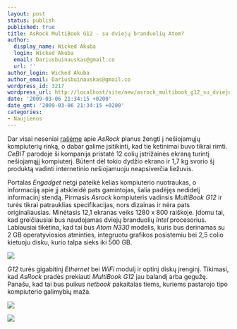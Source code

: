 ```yaml
---
layout: post
status: publish
published: true
title: AsRock MultiBook G12 - su dviejų branduolių Atom?
author:
  display_name: Wicked Akuba
  login: Wicked Akuba
  email: Dariusbuinauskas@gmail.co
  url: ''
author_login: Wicked Akuba
author_email: Dariusbuinauskas@gmail.co
wordpress_id: 3217
wordpress_url: http://localhost/site/new/asrock_multibook_g12_su_dvieju_branduoliu_atom/
date: '2009-03-06 21:34:15 +0200'
date_gmt: '2009-03-06 21:34:15 +0200'
categories:
- Naujienos
---
```

<p>Dar visai neseniai <a class="ns" href="http://www.technews.lt/tekstas/Isvysime_ASRock_nesiojamuosius_kompiuterius_.html;;">rašėme</a> apie <i>AsRock</i> planus žengti į nešiojamųjų kompiuterių rinką, o dabar galime įsitikinti, kad tie ketinimai buvo tikrai rimti. <i>CeBIT</i> parodoje ši kompanija pristatė 12 colių įstrižainės ekraną turintį nešiojamąjį kompiuterį. Būtent dėl tokio dydžio ekrano ir 1,7 kg svorio šį produktą vadinti internetinio nešiojamuoju neapsiverčia liežuvis.</p>
<p>Portalas <i>Engadget</i> netgi pateikė kelias kompiuterio nuotraukas, o informaciją apie jį atskleidė pats gamintojas, šalia padėjęs nedidelį informacinį stendą. Pirmasis <i>Asrock</i> kompiuteris vadinsis <i>MultiBook G12</i> ir turės tikrai patrauklias specifikacijas, nors dizainas ir nėra pats originaliausias. Minėtasis 12,1 ekranas veiks 1280 x 800 raiškoje. Įdomu tai, kad greičiausiai bus naudojamas dviejų branduolių <i>Intel</i> procesorius. Labiausiai tikėtina, kad tai bus <i>Atom N330</i> modelis, kuris bus derinamas su 2 GB operatyviosios atminties, integruotu grafikos posistemiu bei 2,5 colio kietuoju disku, kurio talpa sieks iki 500 GB. </p>
<p><img src="http://akuba.technews.lt/asrock_multibook_g12_1.jpg" /></p>
<p><i>G12</i> turės gigabitinį <i>Ethernet</i> bei <i>WiFi</i> modulį ir optinį diskų įrenginį. Tikimasi, kad <i>AsRock</i> pradės prekiauti <i>MultiBook G12</i> jau balandį arba gegužę. Panašu, kad tai bus puikus <i>netbook</i> pakaitalas tiems, kuriems pastarojo tipo kompiuterio galimybių maža. </p>
<p><img src="http://akuba.technews.lt/asrock_multibook_g12_2.jpg" /></p>
<p><img src="http://akuba.technews.lt/asrock_multibook_g12_3.jpg" /></p>
